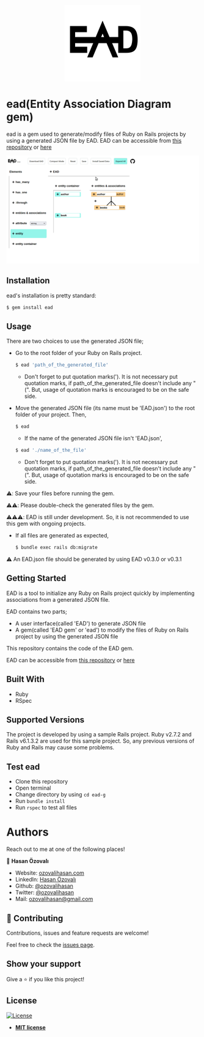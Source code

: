 <p align="center">
  <img src="./documents/images/ead-logo.svg" alt="EAD Logo" style="height: 200px; width: 200px"/>
</p>


# ead(Entity Association Diagram gem)

ead is a gem used to generate/modify files of Ruby on Rails projects by using a generated JSON file by EAD. EAD can be accessible from [this repository](https://github.com/ozovalihasan/ead) or [here](https://ead.ozovalihasan.com/) 

![project-gif](./documents/images/project.gif)
## Installation

ead's installation is pretty standard:

```sh
$ gem install ead
```
## Usage

There are two choices to use the generated JSON file;
- Go to the root folder of your Ruby on Rails project.
  ```sh
  $ ead 'path_of_the_generated_file'
  ```
  * Don't forget to put quotation marks('). It is not necessary put quotation marks, if path_of_the_generated_file doesn't include any "(". But, usage of quotation marks is encouraged to be on the safe side. 

- Move the generated JSON file (its name must be 'EAD.json') to the root folder of your project. Then, 
  ```sh
  $ ead
  ```
  
  * If the name of the generated JSON file isn't 'EAD.json',
  ```sh
  $ ead './name_of_the_file'
  ```
  * Don't forget to put quotation marks('). It is not necessary put quotation marks, if path_of_the_generated_file doesn't include any "(". But, usage of quotation marks is encouraged to be on the safe side. 

⚠️: Save your files before running the gem.

⚠️⚠️: Please double-check the generated files by the gem.

⚠️⚠️⚠️: EAD is still under development. So, it is not recommended to use this gem with ongoing projects. 

- If all files are generated as expected,

  ```sh
  $ bundle exec rails db:migrate
  ```

⚠️ An EAD.json file should be generated by using EAD v0.3.0 or v0.3.1

## Getting Started


EAD is a tool to initialize any Ruby on Rails project quickly by implementing associations from a generated JSON file.

EAD contains two parts;

- A user interface(called 'EAD') to generate JSON file
- A gem(called 'EAD gem' or 'ead') to modify the files of Ruby on Rails project by using the generated JSON file

This repository contains the code of the EAD gem.

EAD can be accessible from [this repository](https://github.com/ozovalihasan/ead) or [here](https://ead.ozovalihasan.com/) 

## Built With

- Ruby
- RSpec

## Supported Versions

The project is developed by using a sample Rails project. Ruby v2.7.2 and Rails v6.1.3.2 are used for this sample project. So, any previous versions of Ruby and Rails may cause some problems.

## Test ead

- Clone this repository
- Open terminal
- Change directory by using `cd ead-g`
- Run `bundle install`
- Run `rspec` to test all files

# Authors

Reach out to me at one of the following places!

👤 **Hasan Özovalı**

- Website: [ozovalihasan.com](https://www.ozovalihasan.com/)
- LinkedIn: [Hasan Özovalı](https://www.linkedin.com/in/hasan-ozovali/)
- Github: [@ozovalihasan](https://github.com/ozovalihasan)
- Twitter: [@ozovalihasan](https://twitter.com/ozovalihasan)
- Mail: [ozovalihasan@gmail.com](mailto:ozovalihasan@gmail.com)


## 🤝 Contributing

Contributions, issues and feature requests are welcome!

Feel free to check the [issues page](https://github.com/ozovalihasan/ead-g/issues).

## Show your support

Give a ⭐️ if you like this project!

## License

[![License](http://img.shields.io/:license-mit-blue.svg?style=flat-square)](http://badges.mit-license.org)

- **[MIT license](http://opensource.org/licenses/mit-license.php)**
 